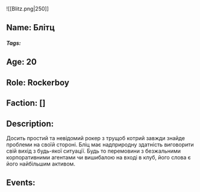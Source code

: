 ![[Blitz.png|250]]
## Name: Блітц
##### Tags: 

## Age: 20
## Role: Rockerboy
## Faction: []
## Description: 
Досить простий та невідомий рокер з трущоб котрий завжди знайде проблеми на своїй стороні. Бліц має надприродну здатність виговорити свій вихід з будь-якої ситуації. Будь то перемовини з безжальними корпоративними агентами чи вишибалою на вході в клуб, його слова є його найбільшим активом.
## Events:
